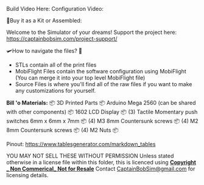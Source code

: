 Build Video Here:
Configuration Video:

🛒Buy it as a Kit or Assembled:

Welcome to the Simulator of your dreams!
Support the project here: https://captainbobsim.com/project-support/

🛩How to navigate the files? 🧭
- STLs contain all of the print files
- MobiFlight Files contain the software configuration using MobiFlight (You can merge it into your top level MobiFlight file)
- Source Files is where you'll find all of the raw files if you want to make any customizations for yourself.



__Bill 'o Materials:__
📦 3D Printed Parts
📦 Arduino Mega 2560 (can be shared with other components)
📦 1602 LCD Display
📦 (3) Tactile Momentary push switches 6mm x 6mm x 7mm
📦 (4) M3 8mm Countersunk screws
📦 (4) M2 8mm Countersunk screws
📦 (4) M2 Nuts
📦 


Pinout: 
https://www.tablesgenerator.com/markdown_tables

YOU MAY NOT SELL THESE WITHOUT PERMISSION
Unless stated otherwise in a license file within this folder, this is licenced using
**[Copyright _ Non Commerical_ Not for Resale](https://creativecommons.org/licenses/by-nc/4.0/)**
Contact CaptainBobSim@gmail.com for licensing details.


